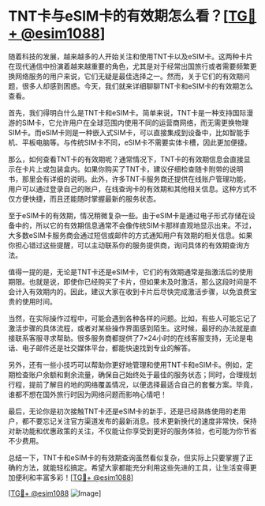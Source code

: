 # TNT卡与eSIM卡的有效期怎么看？[[TG💪+ @esim1088](https://t.me/s/esim1088)]

随着科技的发展，越来越多的人开始关注和使用TNT卡以及eSIM卡。这两种卡片在现代通信中扮演着越来越重要的角色，尤其是对于经常出国旅行或者需要频繁更换网络服务的用户来说，它们无疑是最佳选择之一。然而，关于它们的有效期问题，很多人却感到困惑。今天，我们就来详细聊聊TNT卡和eSIM卡的有效期怎么查看。

首先，我们得明白什么是TNT卡和eSIM卡。简单来说，TNT卡是一种支持国际漫游的SIM卡，它允许用户在全球范围内使用不同的运营商网络，而无需更换物理SIM卡。而eSIM卡则是一种嵌入式SIM卡，可以直接集成到设备中，比如智能手机、平板电脑等。与传统SIM卡不同，eSIM卡不需要实体卡槽，因此更加便捷。

那么，如何查看TNT卡的有效期呢？通常情况下，TNT卡的有效期信息会直接显示在卡片上或包装盒内。如果你购买了TNT卡，建议仔细检查随卡附带的说明书，那里会有详细的说明。此外，许多TNT卡服务商还提供在线账户管理功能，用户可以通过登录自己的账户，在线查询卡的有效期和其他相关信息。这种方式不仅方便快捷，而且还能随时掌握最新的服务状态。

至于eSIM卡的有效期，情况稍微复杂一些。由于eSIM卡是通过电子形式存储在设备中的，所以它的有效期信息通常不会像传统SIM卡那样直观地显示出来。不过，大多数eSIM卡服务商会通过短信或邮件的方式通知用户有效期的相关信息。如果你担心错过这些提醒，可以主动联系你的服务提供商，询问具体的有效期查询方法。

值得一提的是，无论是TNT卡还是eSIM卡，它们的有效期通常是指激活后的使用期限。也就是说，即使你已经购买了卡片，但如果未及时激活，那么这段时间是不会计入有效期内的。因此，建议大家在收到卡片后尽快完成激活步骤，以免浪费宝贵的使用时间。

当然，在实际操作过程中，可能会遇到各种各样的问题。比如，有些人可能忘记了激活步骤的具体流程，或者对某些操作界面感到陌生。这时候，最好的办法就是直接联系客服寻求帮助。很多服务商都提供了7×24小时的在线客服支持，无论是电话、电子邮件还是社交媒体平台，都能快速找到专业的解答。

另外，还有一些小技巧可以帮助你更好地管理和使用TNT卡和eSIM卡。例如，定期检查账户余额和剩余流量，确保自己始终处于最佳的服务状态；同时，合理规划行程，提前了解目的地的网络覆盖情况，以便选择最适合自己的套餐方案。毕竟，谁都不想在国外旅行时因为网络问题而影响心情吧！

最后，无论你是初次接触TNT卡还是eSIM卡的新手，还是已经熟练使用的老用户，都不要忘记关注官方渠道发布的最新消息。技术更新换代的速度非常快，保持对新功能和优惠政策的关注，不仅能让你享受到更好的服务体验，也可能为你节省不少费用。

总结一下，TNT卡和eSIM卡的有效期查询虽然看似复杂，但实际上只要掌握了正确的方法，就能轻松搞定。希望大家都能充分利用这些先进的工具，让生活变得更加便利和丰富多彩！[[TG💪+ @esim1088](https://t.me/s/esim1088)]

[[TG💪+ @esim1088](https://t.me/s/esim1088) ![Image](https://i.postimg.cc/4NQfJmqS/Snipaste-2025-05-13-00-14-12.png)]